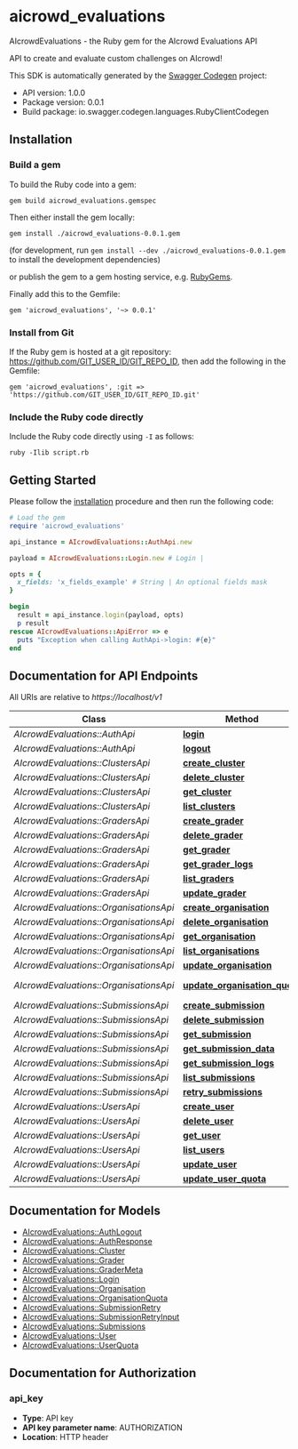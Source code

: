 # aicrowd_evaluations

AIcrowdEvaluations - the Ruby gem for the AIcrowd Evaluations API

API to create and evaluate custom challenges on AIcrowd!

This SDK is automatically generated by the [Swagger Codegen](https://github.com/swagger-api/swagger-codegen) project:

- API version: 1.0.0
- Package version: 0.0.1
- Build package: io.swagger.codegen.languages.RubyClientCodegen

## Installation

### Build a gem

To build the Ruby code into a gem:

```shell
gem build aicrowd_evaluations.gemspec
```

Then either install the gem locally:

```shell
gem install ./aicrowd_evaluations-0.0.1.gem
```
(for development, run `gem install --dev ./aicrowd_evaluations-0.0.1.gem` to install the development dependencies)

or publish the gem to a gem hosting service, e.g. [RubyGems](https://rubygems.org/).

Finally add this to the Gemfile:

    gem 'aicrowd_evaluations', '~> 0.0.1'

### Install from Git

If the Ruby gem is hosted at a git repository: https://github.com/GIT_USER_ID/GIT_REPO_ID, then add the following in the Gemfile:

    gem 'aicrowd_evaluations', :git => 'https://github.com/GIT_USER_ID/GIT_REPO_ID.git'

### Include the Ruby code directly

Include the Ruby code directly using `-I` as follows:

```shell
ruby -Ilib script.rb
```

## Getting Started

Please follow the [installation](#installation) procedure and then run the following code:
```ruby
# Load the gem
require 'aicrowd_evaluations'

api_instance = AIcrowdEvaluations::AuthApi.new

payload = AIcrowdEvaluations::Login.new # Login | 

opts = { 
  x_fields: 'x_fields_example' # String | An optional fields mask
}

begin
  result = api_instance.login(payload, opts)
  p result
rescue AIcrowdEvaluations::ApiError => e
  puts "Exception when calling AuthApi->login: #{e}"
end

```

## Documentation for API Endpoints

All URIs are relative to *https://localhost/v1*

Class | Method | HTTP request | Description
------------ | ------------- | ------------- | -------------
*AIcrowdEvaluations::AuthApi* | [**login**](docs/AuthApi.md#login) | **POST** /auth/login | 
*AIcrowdEvaluations::AuthApi* | [**logout**](docs/AuthApi.md#logout) | **POST** /auth/logout | 
*AIcrowdEvaluations::ClustersApi* | [**create_cluster**](docs/ClustersApi.md#create_cluster) | **POST** /clusters/ | 
*AIcrowdEvaluations::ClustersApi* | [**delete_cluster**](docs/ClustersApi.md#delete_cluster) | **DELETE** /clusters/{cluster_id} | 
*AIcrowdEvaluations::ClustersApi* | [**get_cluster**](docs/ClustersApi.md#get_cluster) | **GET** /clusters/{cluster_id} | 
*AIcrowdEvaluations::ClustersApi* | [**list_clusters**](docs/ClustersApi.md#list_clusters) | **GET** /clusters/ | 
*AIcrowdEvaluations::GradersApi* | [**create_grader**](docs/GradersApi.md#create_grader) | **POST** /graders/ | 
*AIcrowdEvaluations::GradersApi* | [**delete_grader**](docs/GradersApi.md#delete_grader) | **DELETE** /graders/{grader_id} | 
*AIcrowdEvaluations::GradersApi* | [**get_grader**](docs/GradersApi.md#get_grader) | **GET** /graders/{grader_id} | 
*AIcrowdEvaluations::GradersApi* | [**get_grader_logs**](docs/GradersApi.md#get_grader_logs) | **GET** /graders/{grader_id}/logs | 
*AIcrowdEvaluations::GradersApi* | [**list_graders**](docs/GradersApi.md#list_graders) | **GET** /graders/ | 
*AIcrowdEvaluations::GradersApi* | [**update_grader**](docs/GradersApi.md#update_grader) | **PATCH** /graders/{grader_id} | 
*AIcrowdEvaluations::OrganisationsApi* | [**create_organisation**](docs/OrganisationsApi.md#create_organisation) | **POST** /organisations/ | 
*AIcrowdEvaluations::OrganisationsApi* | [**delete_organisation**](docs/OrganisationsApi.md#delete_organisation) | **DELETE** /organisations/{organisation_id} | 
*AIcrowdEvaluations::OrganisationsApi* | [**get_organisation**](docs/OrganisationsApi.md#get_organisation) | **GET** /organisations/{organisation_id} | 
*AIcrowdEvaluations::OrganisationsApi* | [**list_organisations**](docs/OrganisationsApi.md#list_organisations) | **GET** /organisations/ | 
*AIcrowdEvaluations::OrganisationsApi* | [**update_organisation**](docs/OrganisationsApi.md#update_organisation) | **PUT** /organisations/{organisation_id} | 
*AIcrowdEvaluations::OrganisationsApi* | [**update_organisation_quota**](docs/OrganisationsApi.md#update_organisation_quota) | **PUT** /organisations/{organisation_id}/addquota | 
*AIcrowdEvaluations::SubmissionsApi* | [**create_submission**](docs/SubmissionsApi.md#create_submission) | **POST** /submissions/ | 
*AIcrowdEvaluations::SubmissionsApi* | [**delete_submission**](docs/SubmissionsApi.md#delete_submission) | **DELETE** /submissions/{submission_id} | 
*AIcrowdEvaluations::SubmissionsApi* | [**get_submission**](docs/SubmissionsApi.md#get_submission) | **GET** /submissions/{submission_id} | 
*AIcrowdEvaluations::SubmissionsApi* | [**get_submission_data**](docs/SubmissionsApi.md#get_submission_data) | **GET** /submissions/{submission_id}/data | 
*AIcrowdEvaluations::SubmissionsApi* | [**get_submission_logs**](docs/SubmissionsApi.md#get_submission_logs) | **GET** /submissions/{submission_id}/logs | 
*AIcrowdEvaluations::SubmissionsApi* | [**list_submissions**](docs/SubmissionsApi.md#list_submissions) | **GET** /submissions/ | 
*AIcrowdEvaluations::SubmissionsApi* | [**retry_submissions**](docs/SubmissionsApi.md#retry_submissions) | **POST** /submissions/retry | 
*AIcrowdEvaluations::UsersApi* | [**create_user**](docs/UsersApi.md#create_user) | **POST** /users/ | 
*AIcrowdEvaluations::UsersApi* | [**delete_user**](docs/UsersApi.md#delete_user) | **DELETE** /users/{user_id} | 
*AIcrowdEvaluations::UsersApi* | [**get_user**](docs/UsersApi.md#get_user) | **GET** /users/{user_id} | 
*AIcrowdEvaluations::UsersApi* | [**list_users**](docs/UsersApi.md#list_users) | **GET** /users/ | 
*AIcrowdEvaluations::UsersApi* | [**update_user**](docs/UsersApi.md#update_user) | **PUT** /users/{user_id} | 
*AIcrowdEvaluations::UsersApi* | [**update_user_quota**](docs/UsersApi.md#update_user_quota) | **PUT** /users/{user_id}/addquota | 


## Documentation for Models

 - [AIcrowdEvaluations::AuthLogout](docs/AuthLogout.md)
 - [AIcrowdEvaluations::AuthResponse](docs/AuthResponse.md)
 - [AIcrowdEvaluations::Cluster](docs/Cluster.md)
 - [AIcrowdEvaluations::Grader](docs/Grader.md)
 - [AIcrowdEvaluations::GraderMeta](docs/GraderMeta.md)
 - [AIcrowdEvaluations::Login](docs/Login.md)
 - [AIcrowdEvaluations::Organisation](docs/Organisation.md)
 - [AIcrowdEvaluations::OrganisationQuota](docs/OrganisationQuota.md)
 - [AIcrowdEvaluations::SubmissionRetry](docs/SubmissionRetry.md)
 - [AIcrowdEvaluations::SubmissionRetryInput](docs/SubmissionRetryInput.md)
 - [AIcrowdEvaluations::Submissions](docs/Submissions.md)
 - [AIcrowdEvaluations::User](docs/User.md)
 - [AIcrowdEvaluations::UserQuota](docs/UserQuota.md)


## Documentation for Authorization


### api_key

- **Type**: API key
- **API key parameter name**: AUTHORIZATION
- **Location**: HTTP header

